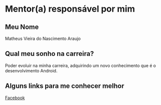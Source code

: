 # Mentor(a) responsável por mim

## Meu Nome

Matheus Vieira do Nascimento Araujo

## Qual meu sonho na carreira?

Poder evoluir na minha carreira, adquirindo um novo conhecimento que é o desenvolvimento Android.

## Alguns links para me conhecer melhor

[Facebook](https://www.facebook.com/matheus.araujo.77985)

